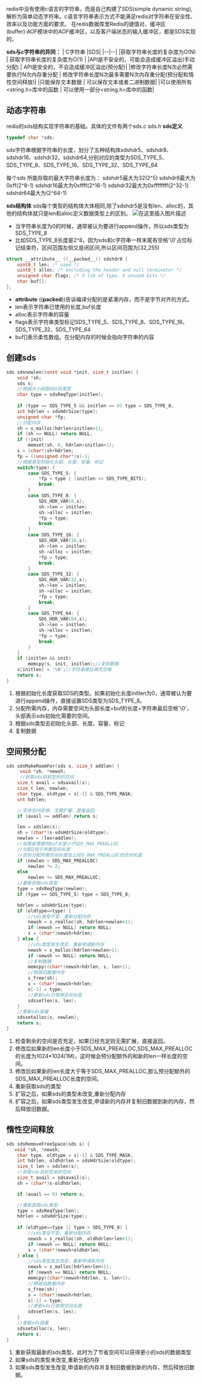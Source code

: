 ﻿redis中没有使用c语言的字符串，而是自己构建了SDS(simple dynamic string),解析为简单动态字符串。c语言字符串表示方式不能满足redis对字符串在安全性、效率以及功能方面的要求。
在redis数据库里Redis的键值对、缓冲区(buffer):AOF模块中的AOF缓冲区，以及客户端状态的输入缓冲区，都是SDS实现的。

**sds与c字符串的异同：**
| C字符串 |SDS|
|--|--|
|获取字符串长度的复杂度为O(N)  | 获取字符串长度的复杂度为O(1) |
|API是不安全的，可能会造成缓冲区溢出(手动分配)  | API是安全的，不会造成缓冲区溢出(预分配)|
|修改字符串长度N次必然需要执行N次内存重分配  | 修改字符串长度N次最多需要N次内存重分配(预分配和惰性空间释放)|
|只能保存文本数据 | 可以保存文本或者二进制数据|
|可以使用所有<string.h>库中的函数 | 可以使用一部分<string.h>库中的函数|

## 动态字符串
redis的sds结构实现字符串的基础。具体的文件有两个sds.c sds.h
**sds定义**
```c
typedef char *sds;
```
sds字符串根据字符串的长度，划分了五种结构体sdshdr5、sdshdr8、sdshdr16、sdshdr32、sdshdr64,分别对应的类型为SDS_TYPE_5、SDS_TYPE_8、SDS_TYPE_16、SDS_TYPE_32、SDS_TYPE_64

每个sds 所能存取的最大字符串长度为：
sdshdr5最大为32(2^5)
sdshdr8最大为0xff(2^8-1)
sdshdr16最大为0xffff(2^16-1)
sdshdr32最大为0xffffffff(2^32-1)
sdshdr64最大为(2^64-1)

**sds结构体**
sds每个类型的结构体大体相同,除了sdshdr5是没有len、alloc的，其他的结构体就只是len和alloc定义数据类型上的区别。
![在这里插入图片描述](https://img-blog.csdnimg.cn/20200429083544766.png?x-oss-process=image/watermark,type_ZmFuZ3poZW5naGVpdGk,shadow_10,text_aHR0cHM6Ly9ibG9nLmNzZG4ubmV0L20wXzM3NzMxMDU2,size_16,color_FFFFFF,t_70)
 - 当字符串长度为0的时候，通常被认为要进行append操作，所以sds类型为SDS_TYPE_8
 - 比如SDS_TYPE_8长度是2^8，因为sds和c字符串一样末尾有空格'\0'占位标记结束符，区间范围左侧又是闭区间,所以区间范围为[32,255)

```c
struct __attribute__ ((__packed__)) sdshdr8 {
    uint8_t len; /* used */
    uint8_t alloc; /* excluding the header and null terminator */
    unsigned char flags; /* 3 lsb of type, 5 unused bits */
    char buf[];
};
```
 - __attribute__ ((__packed__))告诉编译分配的是紧凑内存，而不是字节对齐的方式。
 - len表示字符串已使用的长度,buf长度
 - alloc表示字符串的容量
 - flags表示字符串类型标记SDS_TYPE_5、SDS_TYPE_8、SDS_TYPE_16、SDS_TYPE_32、SDS_TYPE_64
 - buf[]表示柔性数组。在分配内存的时候会指向字符串的内容

## 创建sds
```c
sds sdsnewlen(const void *init, size_t initlen) {
    void *sh;
    sds s;
    //根据大小获取SDS的类型
    char type = sdsReqType(initlen);
    
    if (type == SDS_TYPE_5 && initlen == 0) type = SDS_TYPE_8;
    int hdrlen = sdsHdrSize(type);
    unsigned char *fp; 
	//分配内存
    sh = s_malloc(hdrlen+initlen+1);
    if (sh == NULL) return NULL;
    if (!init)
        memset(sh, 0, hdrlen+initlen+1);
    s = (char*)sh+hdrlen;
    fp = ((unsigned char*)s)-1;
    //根据类型初始化头部、长度、容量、标记
    switch(type) {
        case SDS_TYPE_5: {
            *fp = type | (initlen << SDS_TYPE_BITS);
            break;
        }
        case SDS_TYPE_8: {
            SDS_HDR_VAR(8,s);
            sh->len = initlen;
            sh->alloc = initlen;
            *fp = type;
            break;
        }
        case SDS_TYPE_16: {
            SDS_HDR_VAR(16,s);
            sh->len = initlen;
            sh->alloc = initlen;
            *fp = type;
            break;
        }
        case SDS_TYPE_32: {
            SDS_HDR_VAR(32,s);
            sh->len = initlen;
            sh->alloc = initlen;
            *fp = type;
            break;
        }
        case SDS_TYPE_64: {
            SDS_HDR_VAR(64,s);
            sh->len = initlen;
            sh->alloc = initlen;
            *fp = type;
            break;
        }
    }
    if (initlen && init)
        memcpy(s, init, initlen);//复制数据
    s[initlen] = '\0';//字符串最后填充空格
    return s;
}
```
 1. 根据初始化长度获取SDS的类型。如果初始化长度initlen为0，通常被认为要进行append操作，直接设置SDS类型为SDS_TYPE_8。
 2. 分配所需内存，内存需要空间为头部长度+buf的长度+字符串最后空格'\0'，头部表示sds初始化需要的空间。
 3. 根据sds类型去初始化头部、长度、容量、标记
 4. 复制数据

## 空间预分配
```c
sds sdsMakeRoomFor(sds s, size_t addlen) {
	 void *sh, *newsh;
	 //获取sds目前空余的空间
    size_t avail = sdsavail(s);
    size_t len, newlen;
    char type, oldtype = s[-1] & SDS_TYPE_MASK;
    int hdrlen;

    //空余空间足够，无需扩展，直接返回
    if (avail >= addlen) return s;

    len = sdslen(s);
    sh = (char*)s-sdsHdrSize(oldtype);
    newlen = (len+addlen);
    //如果新需要的buf长度小于SDS_MAX_PREALLOC
    //分配2倍于所需空间长度
    //否则分配所需空间长度加上SDS_MAX_PREALLOC的空间长度
    if (newlen < SDS_MAX_PREALLOC)
        newlen *= 2;
    else
        newlen += SDS_MAX_PREALLOC;
	//重新获取sds类型
    type = sdsReqType(newlen);
    if (type == SDS_TYPE_5) type = SDS_TYPE_8;

    hdrlen = sdsHdrSize(type);
    if (oldtype==type) {
    	//sds类型不变，重新分配内存
        newsh = s_realloc(sh, hdrlen+newlen+1);
        if (newsh == NULL) return NULL;
        s = (char*)newsh+hdrlen;
    } else {
    	//sds类型发生改变，重新申请新内存
        newsh = s_malloc(hdrlen+newlen+1);
        if (newsh == NULL) return NULL;
        //复制数据
        memcpy((char*)newsh+hdrlen, s, len+1);
        //释放旧数据内存
        s_free(sh);
        s = (char*)newsh+hdrlen;
        s[-1] = type;
        //更新sds已使用空间长度
        sdssetlen(s, len);
    }
    //更新sds容量
    sdssetalloc(s, newlen);
    return s;
}
```
 1. 检查剩余的空间是否充足，如果已经充足则无需扩展，直接返回。
 2. 修改后如果新的len长度小于SDS_MAX_PREALLOC,SDS_MAX_PREALLOC的长度为1024*1024(1M)，这时候会预分配额外的和新的len一样长度的空间。
 3. 修改后如果新的len长度大于等于SDS_MAX_PREALLOC,那么预分配额外的SDS_MAX_PREALLOC长度的空间。
 4. 重新获取sds的类型
 5. 扩容之后，如果sds的类型未改变,重新分配内存
 6. 扩容之后，如果sds类型发生改变,申请新的内存并复制旧数据到新的内存，然后释放旧数据。

## 惰性空间释放
```c
sds sdsRemoveFreeSpace(sds s) {
   void *sh, *newsh;
    char type, oldtype = s[-1] & SDS_TYPE_MASK;
    int hdrlen, oldhdrlen = sdsHdrSize(oldtype);
    size_t len = sdslen(s);
    //获取sds目前空余的空间
    size_t avail = sdsavail(s);
    sh = (char*)s-oldhdrlen;

    if (avail == 0) return s;

	//重新获取sds类型
    type = sdsReqType(len);
    hdrlen = sdsHdrSize(type);
	
    if (oldtype==type || type > SDS_TYPE_8) {
    	//sds类型不变，重新分配内存
        newsh = s_realloc(sh, oldhdrlen+len+1);
        if (newsh == NULL) return NULL;
        s = (char*)newsh+oldhdrlen;
    } else {
    	//sds类型发生改变，重新申请新内存
        newsh = s_malloc(hdrlen+len+1);
        if (newsh == NULL) return NULL;
        memcpy((char*)newsh+hdrlen, s, len+1);
        //释放旧数据内存
        s_free(sh);
        s = (char*)newsh+hdrlen;
        s[-1] = type;
        //更新sds已使用空间长度
        sdssetlen(s, len);
    }
    //更新sds容量
    sdssetalloc(s, len);
    return s;
}
```
 1. 重新获取最新的sds类型，此时为了节省空间可以获得更小的sds的数据类型
 2. 如果sds的类型未改变,重新分配内存
 4. 如果sds类型发生改变,申请新的内存并复制旧数据到新的内存，然后释放旧数据。

